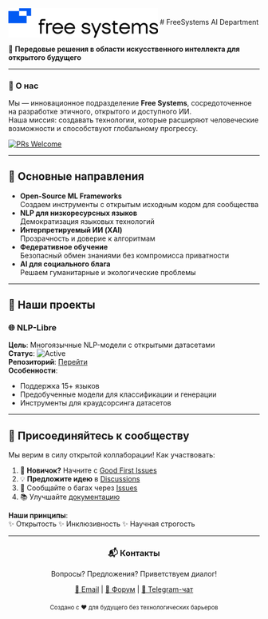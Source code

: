 <span style="background-color: white; display: inline-block;">
  <img src="logo-dark.svg" alt="Free Systems Logo" width="300" style="vertical-align: middle"/>
</span>
# FreeSystems AI Department

🚀 **Передовые решения в области искусственного интеллекта для открытого будущего**

---

### 🌟 О нас
Мы — инновационное подразделение **Free Systems**, сосредоточенное на разработке этичного, открытого и доступного ИИ.  
Наша миссия: создавать технологии, которые расширяют человеческие возможности и способствуют глобальному прогрессу.

[![PRs Welcome](https://img.shields.io/badge/PRs-Welcome-brightgreen.svg)](https://github.com/free-systems/ai/pulls)

---

## 🧠 Основные направления
- **Open-Source ML Frameworks**  
  Создаем инструменты с открытым исходным кодом для сообщества
- **NLP для низкоресурсных языков**  
  Демократизация языковых технологий
- **Интерпретируемый ИИ (XAI)**  
  Прозрачность и доверие к алгоритмам
- **Федеративное обучение**  
  Безопасный обмен знаниями без компромисса приватности
- **AI для социального блага**  
  Решаем гуманитарные и экологические проблемы

---

## 🚀 Наши проекты

### 🌐 NLP-Libre
**Цель**: Многоязычные NLP-модели с открытыми датасетами  
**Статус**: ![Active](https://img.shields.io/badge/status-active-success)  
**Репозиторий**: [Перейти](profile/nlp-libre)  
**Особенности**:
- Поддержка 15+ языков
- Предобученные модели для классификации и генерации
- Инструменты для краудсорсинга датасетов

---

## 🤝 Присоединяйтесь к сообществу
Мы верим в силу открытой коллаборации! Как участвовать:
1. 🌱 **Новичок?** Начните с [Good First Issues](profile/contribute)
2. 💡 **Предложите идею** в [Discussions](profile/discussions)
3. 🐛 Сообщайте о багах через [Issues](profile/issues)
4. 📚 Улучшайте [документацию](profile/docs)

**Наши принципы**:  
✨ Открытость ✨ Инклюзивность ✨ Научная строгость

---

<div align="center">
  <h3>📬 Контакты</h3>
  <p>Вопросы? Предложения? Приветствуем диалог!</p>
  <p>
    <a href="mailto:ai@free-systems.org">📧 Email</a> | 
    <a href="profile/forum">💬 Форум</a> | 
    <a href="profile/telegram">📢 Telegram-чат</a>
  </p>
  <sub>Создано с ❤️ для будущего без технологических барьеров</sub>
</div>
